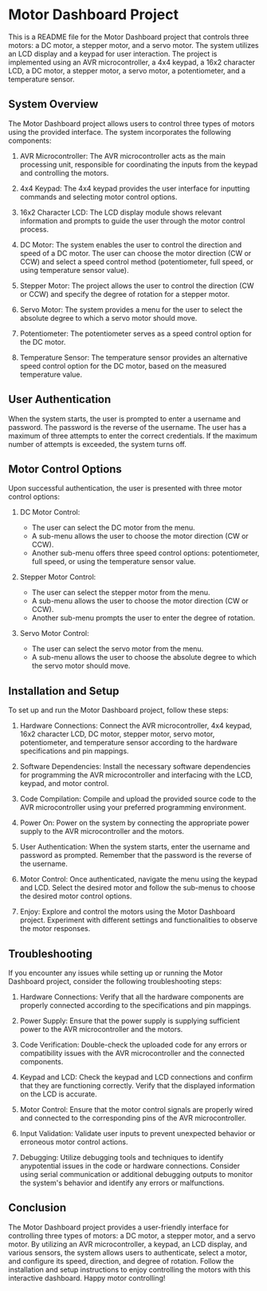 # Motor Dashboard Project

This is a README file for the Motor Dashboard project that controls three motors: a DC motor, a stepper motor, and a servo motor. The system utilizes an LCD display and a keypad for user interaction. The project is implemented using an AVR microcontroller, a 4x4 keypad, a 16x2 character LCD, a DC motor, a stepper motor, a servo motor, a potentiometer, and a temperature sensor.

## System Overview

The Motor Dashboard project allows users to control three types of motors using the provided interface. The system incorporates the following components:

1. AVR Microcontroller: The AVR microcontroller acts as the main processing unit, responsible for coordinating the inputs from the keypad and controlling the motors.

2. 4x4 Keypad: The 4x4 keypad provides the user interface for inputting commands and selecting motor control options.

3. 16x2 Character LCD: The LCD display module shows relevant information and prompts to guide the user through the motor control process.

4. DC Motor: The system enables the user to control the direction and speed of a DC motor. The user can choose the motor direction (CW or CCW) and select a speed control method (potentiometer, full speed, or using temperature sensor value).

5. Stepper Motor: The project allows the user to control the direction (CW or CCW) and specify the degree of rotation for a stepper motor.

6. Servo Motor: The system provides a menu for the user to select the absolute degree to which a servo motor should move.

7. Potentiometer: The potentiometer serves as a speed control option for the DC motor.

8. Temperature Sensor: The temperature sensor provides an alternative speed control option for the DC motor, based on the measured temperature value.

## User Authentication

When the system starts, the user is prompted to enter a username and password. The password is the reverse of the username. The user has a maximum of three attempts to enter the correct credentials. If the maximum number of attempts is exceeded, the system turns off.

## Motor Control Options

Upon successful authentication, the user is presented with three motor control options:

1. DC Motor Control:
   - The user can select the DC motor from the menu.
   - A sub-menu allows the user to choose the motor direction (CW or CCW).
   - Another sub-menu offers three speed control options: potentiometer, full speed, or using the temperature sensor value.

2. Stepper Motor Control:
   - The user can select the stepper motor from the menu.
   - A sub-menu allows the user to choose the motor direction (CW or CCW).
   - Another sub-menu prompts the user to enter the degree of rotation.

3. Servo Motor Control:
   - The user can select the servo motor from the menu.
   - A sub-menu allows the user to choose the absolute degree to which the servo motor should move.

## Installation and Setup

To set up and run the Motor Dashboard project, follow these steps:

1. Hardware Connections: Connect the AVR microcontroller, 4x4 keypad, 16x2 character LCD, DC motor, stepper motor, servo motor, potentiometer, and temperature sensor according to the hardware specifications and pin mappings.

2. Software Dependencies: Install the necessary software dependencies for programming the AVR microcontroller and interfacing with the LCD, keypad, and motor control.

3. Code Compilation: Compile and upload the provided source code to the AVR microcontroller using your preferred programming environment.

4. Power On: Power on the system by connecting the appropriate power supply to the AVR microcontroller and the motors.

5. User Authentication: When the system starts, enter the username and password as prompted. Remember that the password is the reverse of the username.

6. Motor Control: Once authenticated, navigate the menu using the keypad and LCD. Select the desired motor and follow the sub-menus to choose the desired motor control options.

7. Enjoy: Explore and control the motors using the Motor Dashboard project. Experiment with different settings and functionalities to observe the motor responses.

## Troubleshooting

If you encounter any issues while setting up or running the Motor Dashboard project, consider the following troubleshooting steps:

1. Hardware Connections: Verify that all the hardware components are properly connected according to the specifications and pin mappings.

2. Power Supply: Ensure that the power supply is supplying sufficient power to the AVR microcontroller and the motors.

3. Code Verification: Double-check the uploaded code for any errors or compatibility issues with the AVR microcontroller and the connected components.

4. Keypad and LCD: Check the keypad and LCD connections and confirm that they are functioning correctly. Verify that the displayed information on the LCD is accurate.

5. Motor Control: Ensure that the motor control signals are properly wired and connected to the corresponding pins of the AVR microcontroller.

6. Input Validation: Validate user inputs to prevent unexpected behavior or erroneous motor control actions.

7. Debugging: Utilize debugging tools and techniques to identify anypotential issues in the code or hardware connections. Consider using serial communication or additional debugging outputs to monitor the system's behavior and identify any errors or malfunctions.

## Conclusion

The Motor Dashboard project provides a user-friendly interface for controlling three types of motors: a DC motor, a stepper motor, and a servo motor. By utilizing an AVR microcontroller, a keypad, an LCD display, and various sensors, the system allows users to authenticate, select a motor, and configure its speed, direction, and degree of rotation. Follow the installation and setup instructions to enjoy controlling the motors with this interactive dashboard. Happy motor controlling!
